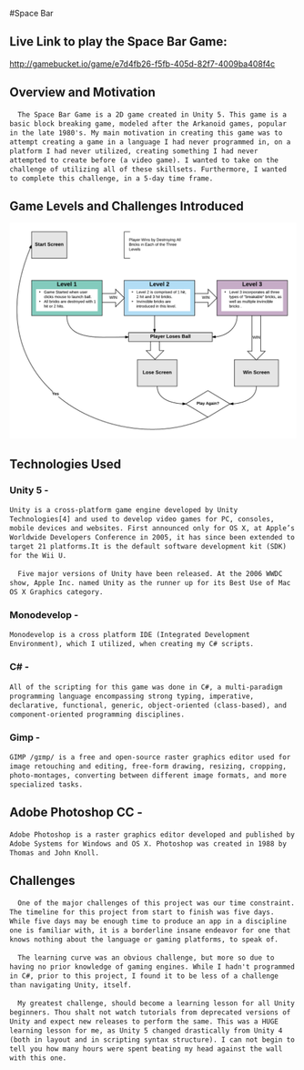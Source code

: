 #Space Bar

## Live Link to play the Space Bar Game:
http://gamebucket.io/game/e7d4fb26-f5fb-405d-82f7-4009ba408f4c
   

## Overview and Motivation
      The Space Bar Game is a 2D game created in Unity 5. This game is a basic block breaking game, modeled after the Arkanoid games, popular in the late 1980's. My main motivation in creating this game was to attempt creating a game in a language I had never programmed in, on a platform I had never utilized, creating something I had never attempted to create before (a video game). I wanted to take on the challenge of utilizing all of these skillsets. Furthermore, I wanted to complete this challenge, in a 5-day time frame.


## Game Levels and Challenges Introduced
   ![alt tag](/SpaceBarScreenFlow.png)

## Technologies Used

### Unity 5 -

    Unity is a cross-platform game engine developed by Unity Technologies[4] and used to develop video games for PC, consoles, mobile devices and websites. First announced only for OS X, at Apple’s Worldwide Developers Conference in 2005, it has since been extended to target 21 platforms.It is the default software development kit (SDK) for the Wii U.

      Five major versions of Unity have been released. At the 2006 WWDC show, Apple Inc. named Unity as the runner up for its Best Use of Mac OS X Graphics category.
      
### Monodevelop - 

    Monodevelop is a cross platform IDE (Integrated Development Environment), which I utilized, when creating my C# scripts.
    

### C# -

    All of the scripting for this game was done in C#, a multi-paradigm programming language encompassing strong typing, imperative, declarative, functional, generic, object-oriented (class-based), and component-oriented programming disciplines.
    

### Gimp - 

    GIMP /ɡɪmp/ is a free and open-source raster graphics editor used for image retouching and editing, free-form drawing, resizing, cropping, photo-montages, converting between different image formats, and more specialized tasks.

## Adobe Photoshop CC - 

    Adobe Photoshop is a raster graphics editor developed and published by Adobe Systems for Windows and OS X. Photoshop was created in 1988 by Thomas and John Knoll.


## Challenges

      One of the major challenges of this project was our time constraint. The timeline for this project from start to finish was five days. While five days may be enough time to produce an app in a discipline one is familiar with, it is a borderline insane endeavor for one that knows nothing about the language or gaming platforms, to speak of. 

      The learning curve was an obvious challenge, but more so due to having no prior knowledge of gaming engines. While I hadn't programmed in C#, prior to this project, I found it to be less of a challenge than navigating Unity, itself. 

      My greatest challenge, should become a learning lesson for all Unity beginners. Thou shalt not watch tutorials from deprecated versions of Unity and expect new releases to perform the same. This was a HUGE learning lesson for me, as Unity 5 changed drastically from Unity 4 (both in layout and in scripting syntax structure). I can not begin to tell you how many hours were spent beating my head against the wall with this one.

      




